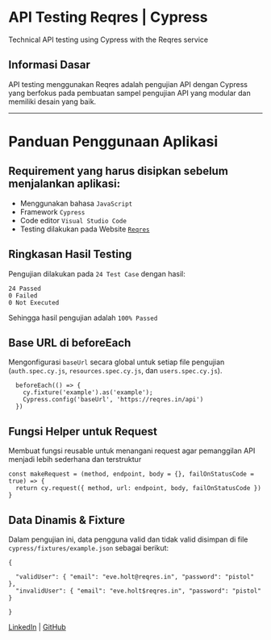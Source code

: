# API Testing Reqres | Cypress
Technical API testing using Cypress with the Reqres service

## Informasi Dasar
API testing menggunakan Reqres adalah pengujian API dengan Cypress yang berfokus pada pembuatan sampel pengujian API yang modular dan memiliki desain yang baik.


---

# Panduan Penggunaan Aplikasi

## Requirement yang harus disipkan sebelum menjalankan aplikasi:
- Menggunakan bahasa `JavaScript`
- Framework `Cypress`
- Code editor `Visual Studio Code`
- Testing dilakukan pada Website [`Reqres`](https://reqres.in/)


## Ringkasan Hasil Testing
Pengujian dilakukan pada `24 Test Case` dengan hasil:
```
24 Passed
0 Failed
0 Not Executed
```
Sehingga hasil pengujian adalah `100% Passed`

## Base URL di beforeEach
Mengonfigurasi `baseUrl` secara global untuk setiap file pengujian (`auth.spec.cy.js`, `resources.spec.cy.js`, dan `users.spec.cy.js`).
```
  beforeEach(() => {
    cy.fixture('example').as('example'); 
    Cypress.config('baseUrl', 'https://reqres.in/api')
  })
```

## Fungsi Helper untuk Request
Membuat fungsi reusable untuk menangani request agar pemanggilan API menjadi lebih sederhana dan terstruktur
```
const makeRequest = (method, endpoint, body = {}, failOnStatusCode = true) => {
  return cy.request({ method, url: endpoint, body, failOnStatusCode })
}
```
## Data Dinamis & Fixture
Dalam pengujian ini, data pengguna valid dan tidak valid disimpan di file `cypress/fixtures/example.json` sebagai berikut:
```
{

  "validUser": { "email": "eve.holt@reqres.in", "password": "pistol" },
  "invalidUser": { "email": "eve.holt$reqres.in", "password": "pistol" }

}

```


[LinkedIn](https://www.linkedin.com/in/mohammad-nurdiansyah-099b31151/) | [GitHub](https://github.com/nurdinsh)
